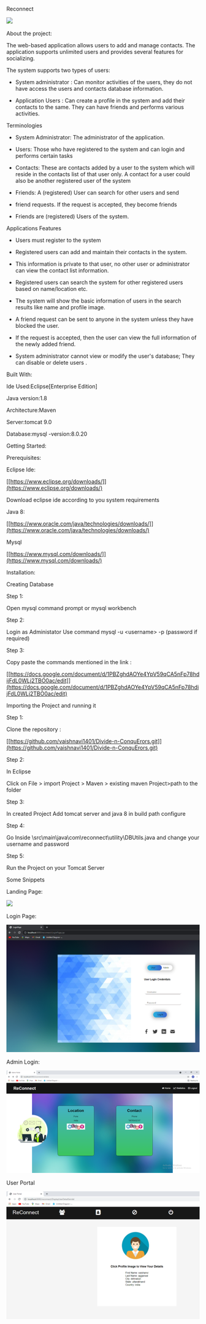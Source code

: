 Reconnect

![](./images/media/image5.png)

About the project:

The web-based application allows users to add and manage contacts. The
application supports unlimited users and provides several features for
socializing.

The system supports two types of users:

-   System administrator : Can monitor activities of the users, they do
     not have access the users and contacts database information.

-   Application Users : Can create a profile in the system and add their
    contacts to the same. They can have friends and performs various
     activities.

Terminologies

-   System Administrator: The administrator of the application.

-   Users: Those who have registered to the system and can login and performs certain tasks

-   Contacts: These are contacts added by a user to the system which will reside in the contacts list of that user only. A contact for a user could also be another registered user of the system

-   Friends: A (registered) User can search for other users and send
-   friend requests. If the request is accepted, they become friends

-   Friends are (registered) Users of the system.

Applications Features

-   Users must register to the system

-   Registered users can add and maintain their contacts in the system.

-   This information is private to that user, no other user or
     administrator can view the contact list information.

-   Registered users can search the system for other registered users
     based on name/location etc.

-   The system will show the basic information of users in the search
     results like name and profile image.

-   A friend request can be sent to anyone in the system unless they
     have blocked the user.

-   If the request is accepted, then the user can view the full
     information of the newly added friend.

-   System administrator cannot view or modify the user's database; They
     can disable or delete users .

Built With:

Ide Used:Eclipse\[Enterprise Edition\]

Java version:1.8

Architecture:Maven

Server:tomcat 9.0

Database:mysql -version:8.0.20

Getting Started:

Prerequisites:

Eclipse Ide:

[[https://www.eclipse.org/downloads/]](https://www.eclipse.org/downloads/)

Download eclipse ide according to you system requirements

Java 8:

[[https://www.oracle.com/java/technologies/downloads/]](https://www.oracle.com/java/technologies/downloads/)

Mysql

[[https://www.mysql.com/downloads/]](https://www.mysql.com/downloads/)

Installation:

Creating Database

Step 1:

Open mysql command prompt or mysql workbench

Step 2:

Login as Administator Use command mysql -u \<username> -p (password if required)

Step 3:

Copy paste the commands mentioned in the link :

[[https://docs.google.com/document/d/1PBZghdAOYe4YpV59qCA5nFp78hdijFdL0WLj2TBO0ac/edit]](https://docs.google.com/document/d/1PBZghdAOYe4YpV59qCA5nFp78hdijFdL0WLj2TBO0ac/edit)

Importing the Project and running it

Step 1:

Clone the repository :

[[https://github.com/vaishnavi1401/Divide-n-ConquErors.git]](https://github.com/vaishnavi1401/Divide-n-ConquErors.git)

Step 2:

In Eclipse

Click on File \> import Project \> Maven \> existing maven Project>path
to the folder

Step 3:

In created Project Add tomcat server and java 8 in build path configure

Step 4:

Go Inside \\src\\main\\java\\com\\reconnect\\utility\\DBUtils.java and
change your username and password

Step 5:

Run the Project on your Tomcat Server

Some Snippets

Landing Page:

![](./images/media/image2.png)

Login Page:

![](./images/media/image4.png)

Admin Login:

![](./images/media/image1.png)

User Portal

![](./images/media/image3.png)
